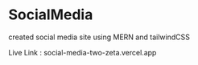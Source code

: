 # SocialMedia
created social media site using MERN and tailwindCSS

Live Link : social-media-two-zeta.vercel.app
